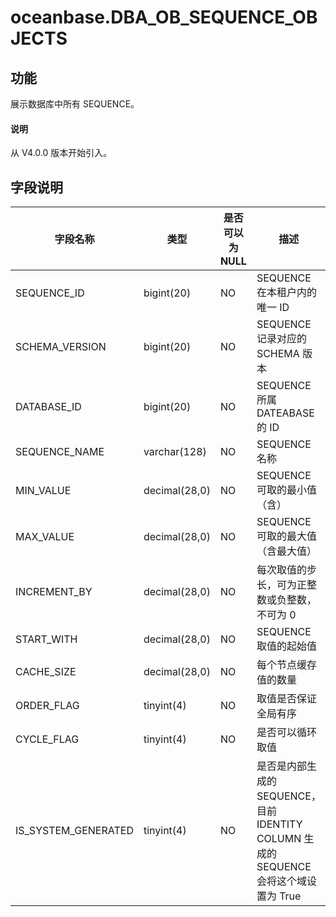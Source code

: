 # oceanbase.DBA_OB_SEQUENCE_OBJECTS

## 功能

展示数据库中所有 SEQUENCE。

<main id="notice" type='explain'>
  <h4>说明</h4>
  <p>从 V4.0.0 版本开始引入。</p>
</main>

## 字段说明

|        字段名称         |      类型       | 是否可以为 NULL |                               描述                                |
|---------------------|---------------|------------|-----------------------------------------------------------------|
| SEQUENCE_ID         | bigint(20)    | NO         | SEQUENCE 在本租户内的唯一 ID                                            |
| SCHEMA_VERSION      | bigint(20)    | NO         | SEQUENCE 记录对应的 SCHEMA 版本                                        |
| DATABASE_ID         | bigint(20)    | NO         | SEQUENCE 所属 DATEABASE 的 ID                                      |
| SEQUENCE_NAME       | varchar(128)  | NO         | SEQUENCE 名称                                                     |
| MIN_VALUE           | decimal(28,0) | NO         | SEQUENCE 可取的最小值（含）                                              |
| MAX_VALUE           | decimal(28,0) | NO         | SEQUENCE 可取的最大值（含最大值）                                           |
| INCREMENT_BY        | decimal(28,0) | NO         | 每次取值的步长，可为正整数或负整数，不可为 0                                         |
| START_WITH          | decimal(28,0) | NO         | SEQUENCE 取值的起始值                                                 |
| CACHE_SIZE          | decimal(28,0) | NO         | 每个节点缓存值的数量                                                      |
| ORDER_FLAG          | tinyint(4)    | NO         | 取值是否保证全局有序                                                      |
| CYCLE_FLAG          | tinyint(4)    | NO         | 是否可以循环取值                                                        |
| IS_SYSTEM_GENERATED | tinyint(4)    | NO         | 是否是内部生成的 SEQUENCE，目前 IDENTITY COLUMN 生成的 SEQUENCE 会将这个域设置为 True |
